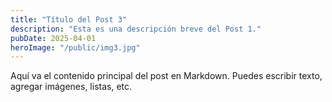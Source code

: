 ```yaml
---
title: "Título del Post 3"
description: "Esta es una descripción breve del Post 1."
pubDate: 2025-04-01
heroImage: "/public/img3.jpg"
---
```


Aquí va el contenido principal del post en Markdown. Puedes escribir texto, agregar imágenes, listas, etc.
